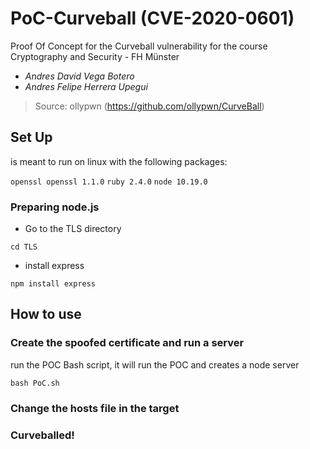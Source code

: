 # PoC-Curveball (CVE-2020-0601)
 Proof Of Concept for the Curveball vulnerability for the course
 Cryptography and Security - FH Münster
 
 - _Andres David Vega Botero_
 - _Andres Felipe Herrera Upegui_

> Source: ollypwn (https://github.com/ollypwn/CurveBall)

## Set Up
is meant to run on linux with the following packages:

` openssl openssl 1.1.0 `
` ruby 2.4.0 ` 
` node 10.19.0 `

### Preparing node.js

- Go to the TLS directory

`cd TLS`

- install express

`npm install express`


## How to use

### Create the spoofed certificate and run a server
run the POC Bash script, it will run the POC and creates a node server

`bash PoC.sh`

### Change the hosts file in the target

### Curveballed!


